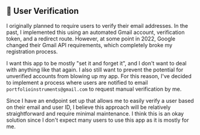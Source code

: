 ## 🔎 User Verification

I originally planned to require users to verify their email addresses. In the past, I implemented this using an automated Gmail account, verification token, and a redirect route. However, at some point in 2022, Google changed their Gmail API requirements, which completely broke my registration process.

I want this app to be mostly "set it and forget it", and I don't want to deal with anything like that again.  I also still want to prevent the potential for unverified accounts from blowing up my app. For this reason, I've decided to implement a process where users are notified to email `portfolioinstruments@gmail.com` to request manual verification by me.

Since I have an endpoint set up that allows me to easily verify a user based on their email and user ID, I believe this approach will be relatively straightforward and require minimal maintenance.  I think this is an okay solution since I don't expect many users to use this app as it is mostly for me. 